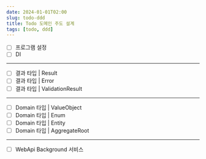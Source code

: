 ```yaml
---
date: 2024-01-01T02:00
slug: todo-ddd
title: Todo 도메인 주도 설계
tags: [todo, ddd]
---
```


- [ ] 프로그램 설정
- [ ] DI
---
- [ ] 결과 타입 | Result
- [ ] 결과 타입 | Error
- [ ] 결과 타입 | ValidationResult
---
- [ ] Domain 타입 | ValueObject
- [ ] Domain 타입 | Enum
- [ ] Domain 타입 | Entity
- [ ] Domain 타입 | AggregateRoot
---
- [ ] WebApi Background 서비스
